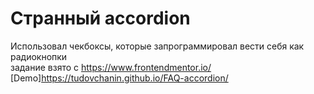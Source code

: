 #  Странный accordion
Использовал чекбоксы, которые запрограммировал вести себя как радиокнопки  
задание взято с https://www.frontendmentor.io/   
[Demo]https://tudovchanin.github.io/FAQ-accordion/

